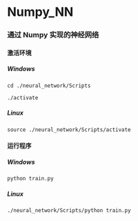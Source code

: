 # Numpy_NN

### 通过 Numpy 实现的神经网络

#### 激活环境

##### Windows

```shell
cd ./neural_network/Scripts
```

```shell
./activate
```

##### Linux

```shell
source ./neural_network/Scripts/activate
```

#### 运行程序

##### Windows

```shell
python train.py
```

##### Linux

```shell
./neural_network/Scripts/python train.py
```
